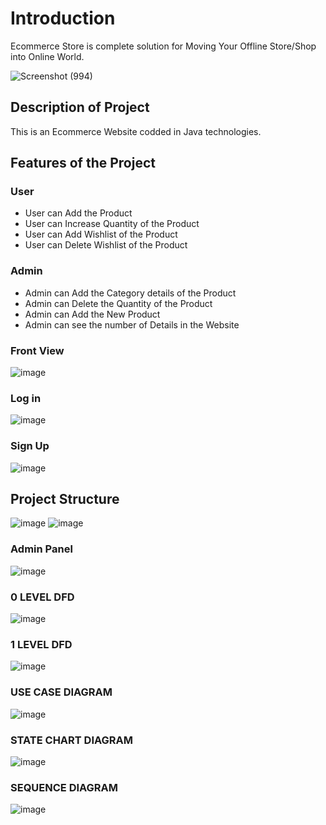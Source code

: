 # Introduction
Ecommerce Store is complete solution for Moving Your Offline Store/Shop into Online World.

![Screenshot (994)](https://user-images.githubusercontent.com/82401421/153702043-9cea4573-57b3-48ee-b88c-4ad3e439d480.png)


## Description of Project
This is an Ecommerce Website codded in Java technologies.

## Features of the Project
 ### User
 - User can Add the Product
 - User can Increase Quantity of the Product
 - User can Add Wishlist of the Product
 - User can Delete Wishlist of the Product
 
  ### Admin
  - Admin can Add the Category details of the Product
  - Admin can Delete the Quantity of the Product
  - Admin can Add the New Product
  - Admin can see the number of Details in the Website

### Front View
![image](https://user-images.githubusercontent.com/53346586/133151104-395b5d31-37ad-4cd0-b146-307592bef14f.png)

### Log in

![image](https://user-images.githubusercontent.com/53346586/133151206-f9c8c34e-1f14-48dd-ac02-68d20b4c8035.png)

### Sign Up


![image](https://user-images.githubusercontent.com/53346586/133151437-0e348380-4cea-40e4-96c2-2fe5776c760b.png)

## Project Structure

![image](https://user-images.githubusercontent.com/53346586/121809268-d1ecd380-cc79-11eb-9a71-7cd2554a12aa.png)
![image](https://user-images.githubusercontent.com/53346586/121809279-da450e80-cc79-11eb-9c3c-73cd94a8cb35.png)


### Admin Panel
![image](https://user-images.githubusercontent.com/53346586/133150066-cc8e60f9-832b-41f6-8ddf-e9da9bc48557.png)


###  0 LEVEL DFD
![image](https://user-images.githubusercontent.com/53346586/142716393-e805b996-cdc6-4f39-b162-851ba2d65d72.png)

### 1 LEVEL DFD
![image](https://user-images.githubusercontent.com/53346586/142716403-2a86aa1a-9b16-4225-b08b-af4ac1bf0ba0.png)

### USE CASE DIAGRAM
![image](https://user-images.githubusercontent.com/53346586/142716413-de804a8c-f03e-4a28-ab42-39593959b3b3.png)

### STATE CHART DIAGRAM
![image](https://user-images.githubusercontent.com/53346586/142716430-4b29ccb0-82fc-41df-9780-b98e85204174.png)

### SEQUENCE DIAGRAM
![image](https://user-images.githubusercontent.com/53346586/142716447-6d0369b0-2a6e-406d-811c-4b44dc940c08.png)




